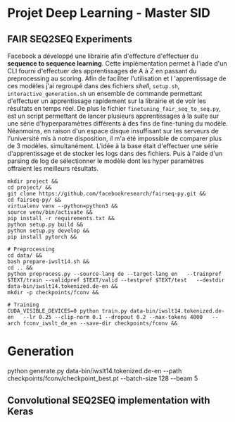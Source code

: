 # Projet Deep Learning - Master SID

## FAIR SEQ2SEQ Experiments
Facebook a développé une librairie afin d'effecture d'effectuer du **sequence to sequence learning**. Cette implémentation permet à l'iade d'un CLI fourni d'effectuer des apprentissages de A à Z en passant du preprocessing au scoring. Afin de faciliter l'utilisation et l 'apprentissage de ces modèles j'ai regroupé dans des fichiers *shell*, `setup.sh`, `interactive_generation.sh` un ensemble de commande permettant d'effectuer un apprentissage rapidement sur la librairie et de voir les résultats en temps réel. De plus le fichier `finetuning_fair_seq_to_seq.py`, est un script permettant de lancer plusieurs apprentissages à la suite sur une série d'hyperparamètres différents à des fins de fine-tuning du modèle. Néanmoins, en raison d'un espace disque insuffisant sur les serveurs de l'université mis à notre disposition, il m'a été impossible de comparer plus de 3 modèles.  simultanément. L'idée à la base était d'effectuer une série d'apprentissage et de stocker les logs dans des fichiers. Puis à l'aide d'un parsing de log de sélectionner le modèle dont les hyper paramètres offraient les meilleurs résultats.

```
mkdir project &&
cd project/ &&
git clone https://github.com/facebookresearch/fairseq-py.git &&
cd fairseq-py/ &&
virtualenv venv --python=python3 &&
source venv/bin/activate &&
pip install -r requirements.txt &&
python setup.py build &&
python setup.py develop &&
pip install pytorch &&

# Preprocessing
cd data/ &&
bash prepare-iwslt14.sh &&
cd .. &&
python preprocess.py --source-lang de --target-lang en   --trainpref $TEXT/train --validpref $TEXT/valid --testpref $TEXT/test   --destdir data-bin/iwslt14.tokenized.de-en &&
mkdir -p checkpoints/fconv &&

# Training 
CUDA_VISIBLE_DEVICES=0 python train.py data-bin/iwslt14.tokenized.de-en   --lr 0.25 --clip-norm 0.1 --dropout 0.2 --max-tokens 4000   --arch fconv_iwslt_de_en --save-dir checkpoints/fconv &&
```
# Generation
python generate.py data-bin/iwslt14.tokenized.de-en   --path checkpoints/fconv/checkpoint_best.pt   --batch-size 128 --beam 5

## Convolutional SEQ2SEQ implementation with Keras
